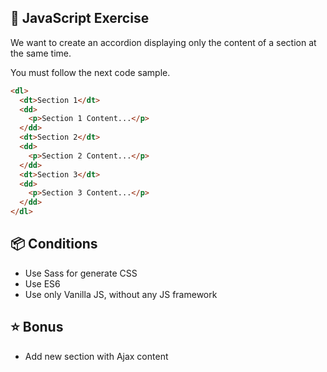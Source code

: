 ## 🚀 JavaScript Exercise

We want to create an accordion displaying only the content of a section at the same time.

You must follow the next code sample.


```html
<dl>
  <dt>Section 1</dt>
  <dd>
    <p>Section 1 Content...</p>
  </dd>
  <dt>Section 2</dt>
  <dd>
    <p>Section 2 Content...</p>
  </dd>
  <dt>Section 3</dt>
  <dd>
    <p>Section 3 Content...</p>
  </dd>
</dl>
```

## 📦 Conditions
* Use Sass for generate CSS
* Use ES6
* Use only Vanilla JS, without any JS framework


## ⭐️ Bonus
* Add new section with Ajax content
